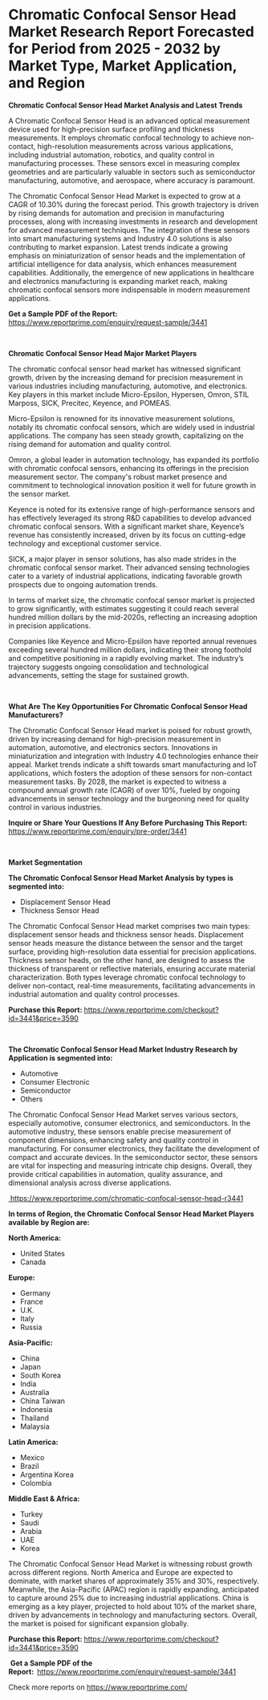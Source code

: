 <p><h1>Chromatic Confocal Sensor Head Market Research Report Forecasted for Period from 2025 -  2032 by Market Type, Market Application, and Region</h1></p><p><strong>Chromatic Confocal Sensor Head Market Analysis and Latest Trends</strong></p>
<p><p>A Chromatic Confocal Sensor Head is an advanced optical measurement device used for high-precision surface profiling and thickness measurements. It employs chromatic confocal technology to achieve non-contact, high-resolution measurements across various applications, including industrial automation, robotics, and quality control in manufacturing processes. These sensors excel in measuring complex geometries and are particularly valuable in sectors such as semiconductor manufacturing, automotive, and aerospace, where accuracy is paramount.</p><p>The Chromatic Confocal Sensor Head Market is expected to grow at a CAGR of 10.30% during the forecast period. This growth trajectory is driven by rising demands for automation and precision in manufacturing processes, along with increasing investments in research and development for advanced measurement techniques. The integration of these sensors into smart manufacturing systems and Industry 4.0 solutions is also contributing to market expansion. Latest trends indicate a growing emphasis on miniaturization of sensor heads and the implementation of artificial intelligence for data analysis, which enhances measurement capabilities. Additionally, the emergence of new applications in healthcare and electronics manufacturing is expanding market reach, making chromatic confocal sensors more indispensable in modern measurement applications.</p></p>
<p><strong>Get a Sample PDF of the Report:&nbsp;</strong> <a href="https://www.reportprime.com/enquiry/request-sample/3441?utm_campaign=2203&utm_medium=2&utm_source=Github&utm_content=ia&utm_term=18032025&utm_id=chromatic-confocal-sensor-head">https://www.reportprime.com/enquiry/request-sample/3441</a></p>
<p>&nbsp;</p>
<p><strong>Chromatic Confocal Sensor Head Major Market Players</strong></p>
<p><p>The chromatic confocal sensor head market has witnessed significant growth, driven by the increasing demand for precision measurement in various industries including manufacturing, automotive, and electronics. Key players in this market include Micro-Epsilon, Hypersen, Omron, STIL Marposs, SICK, Precitec, Keyence, and POMEAS.</p><p>Micro-Epsilon is renowned for its innovative measurement solutions, notably its chromatic confocal sensors, which are widely used in industrial applications. The company has seen steady growth, capitalizing on the rising demand for automation and quality control.</p><p>Omron, a global leader in automation technology, has expanded its portfolio with chromatic confocal sensors, enhancing its offerings in the precision measurement sector. The company's robust market presence and commitment to technological innovation position it well for future growth in the sensor market.</p><p>Keyence is noted for its extensive range of high-performance sensors and has effectively leveraged its strong R&D capabilities to develop advanced chromatic confocal sensors. With a significant market share, Keyence’s revenue has consistently increased, driven by its focus on cutting-edge technology and exceptional customer service.</p><p>SICK, a major player in sensor solutions, has also made strides in the chromatic confocal sensor market. Their advanced sensing technologies cater to a variety of industrial applications, indicating favorable growth prospects due to ongoing automation trends.</p><p>In terms of market size, the chromatic confocal sensor market is projected to grow significantly, with estimates suggesting it could reach several hundred million dollars by the mid-2020s, reflecting an increasing adoption in precision applications.</p><p>Companies like Keyence and Micro-Epsilon have reported annual revenues exceeding several hundred million dollars, indicating their strong foothold and competitive positioning in a rapidly evolving market. The industry’s trajectory suggests ongoing consolidation and technological advancements, setting the stage for sustained growth.</p></p>
<p>&nbsp;</p>
<p><strong>What Are The Key Opportunities For Chromatic Confocal Sensor Head Manufacturers?</strong></p>
<p><p>The Chromatic Confocal Sensor Head market is poised for robust growth, driven by increasing demand for high-precision measurement in automation, automotive, and electronics sectors. Innovations in miniaturization and integration with Industry 4.0 technologies enhance their appeal. Market trends indicate a shift towards smart manufacturing and IoT applications, which fosters the adoption of these sensors for non-contact measurement tasks. By 2028, the market is expected to witness a compound annual growth rate (CAGR) of over 10%, fueled by ongoing advancements in sensor technology and the burgeoning need for quality control in various industries.</p></p>
<p><strong>Inquire or Share Your Questions If Any Before Purchasing This Report:</strong> <a href="https://www.reportprime.com/enquiry/pre-order/3441?utm_campaign=2203&utm_medium=2&utm_source=Github&utm_content=ia&utm_term=18032025&utm_id=chromatic-confocal-sensor-head">https://www.reportprime.com/enquiry/pre-order/3441</a></p>
<p>&nbsp;</p>
<p><strong>Market Segmentation</strong></p>
<p><strong>The Chromatic Confocal Sensor Head Market Analysis by types is segmented into:</strong></p>
<p><ul><li>Displacement Sensor Head</li><li>Thickness Sensor Head</li></ul></p>
<p><p>The Chromatic Confocal Sensor Head market comprises two main types: displacement sensor heads and thickness sensor heads. Displacement sensor heads measure the distance between the sensor and the target surface, providing high-resolution data essential for precision applications. Thickness sensor heads, on the other hand, are designed to assess the thickness of transparent or reflective materials, ensuring accurate material characterization. Both types leverage chromatic confocal technology to deliver non-contact, real-time measurements, facilitating advancements in industrial automation and quality control processes.</p></p>
<p><strong>Purchase this Report:&nbsp;</strong><a href="https://www.reportprime.com/checkout?id=3441&price=3590&utm_campaign=2203&utm_medium=2&utm_source=Github&utm_content=ia&utm_term=18032025&utm_id=chromatic-confocal-sensor-head">https://www.reportprime.com/checkout?id=3441&price=3590</a></p>
<p>&nbsp;</p>
<p><strong>The Chromatic Confocal Sensor Head Market Industry Research by Application is segmented into:</strong></p>
<p><ul><li>Automotive</li><li>Consumer Electronic</li><li>Semiconductor</li><li>Others</li></ul></p>
<p><p>The Chromatic Confocal Sensor Head Market serves various sectors, especially automotive, consumer electronics, and semiconductors. In the automotive industry, these sensors enable precise measurement of component dimensions, enhancing safety and quality control in manufacturing. For consumer electronics, they facilitate the development of compact and accurate devices. In the semiconductor sector, these sensors are vital for inspecting and measuring intricate chip designs. Overall, they provide critical capabilities in automation, quality assurance, and dimensional analysis across diverse applications.</p></p>
<p><a href="https://www.reportprime.com/chromatic-confocal-sensor-head-r3441?utm_campaign=2203&utm_medium=2&utm_source=Github&utm_content=ia&utm_term=18032025&utm_id=chromatic-confocal-sensor-head">&nbsp;https://www.reportprime.com/chromatic-confocal-sensor-head-r3441</a></p>
<p><strong>In terms of Region, the Chromatic Confocal Sensor Head Market Players available by Region are:</strong></p>
<p>
    <p> <strong> North America: </strong>
        <ul>
            <li>United States</li>
            <li>Canada</li>
        </ul>
        </p> 
    <p> <strong> Europe: </strong>
        <ul>
            <li>Germany</li>
            <li>France</li>
            <li>U.K.</li>
            <li>Italy</li>
            <li>Russia</li>
        </ul>
        </p> 
    <p> <strong> Asia-Pacific: </strong>
        <ul>
            <li>China</li>
            <li>Japan</li>
            <li>South Korea</li>
            <li>India</li>
            <li>Australia</li>
            <li>China Taiwan</li>
            <li>Indonesia</li>
            <li>Thailand</li>
            <li>Malaysia</li>
        </ul>
        </p> 
    <p> <strong> Latin America: </strong>
        <ul>
            <li>Mexico</li>
            <li>Brazil</li>
            <li>Argentina Korea</li>
            <li>Colombia</li>
        </ul>
        </p> 
    <p> <strong> Middle East & Africa: </strong>
        <ul>
            <li>Turkey</li>
            <li>Saudi</li>
            <li>Arabia</li>
            <li>UAE</li>
            <li>Korea</li>
        </ul>
    </p>
    </p>
<p><p>The Chromatic Confocal Sensor Head Market is witnessing robust growth across different regions. North America and Europe are expected to dominate, with market shares of approximately 35% and 30%, respectively. Meanwhile, the Asia-Pacific (APAC) region is rapidly expanding, anticipated to capture around 25% due to increasing industrial applications. China is emerging as a key player, projected to hold about 10% of the market share, driven by advancements in technology and manufacturing sectors. Overall, the market is poised for significant expansion globally.</p></p>
<p><strong>Purchase this Report: </strong><a href="https://www.reportprime.com/checkout?id=3441&price=3590&utm_campaign=2203&utm_medium=2&utm_source=Github&utm_content=ia&utm_term=18032025&utm_id=chromatic-confocal-sensor-head">https://www.reportprime.com/checkout?id=3441&price=3590</a></p>
<p>&nbsp;<strong>Get a Sample PDF of the Report:&nbsp;&nbsp;</strong><a href="https://www.reportprime.com/enquiry/request-sample/3441?utm_campaign=2203&utm_medium=2&utm_source=Github&utm_content=ia&utm_term=18032025&utm_id=chromatic-confocal-sensor-head">https://www.reportprime.com/enquiry/request-sample/3441</a></p>
<p><strong></strong></p>
<p>Check more reports on <a href="https://www.reportprime.com/?utm_campaign=2203&utm_medium=2&utm_source=Github&utm_content=ia&utm_term=18032025&utm_id=chromatic-confocal-sensor-head">https://www.reportprime.com/</a></p>